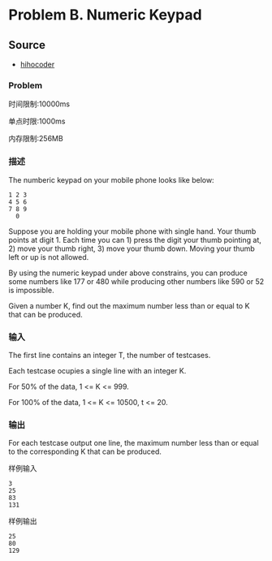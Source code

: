 # Problem B. Numeric Keypad

## Source

- [hihocoder](http://hihocoder.com/contest/mstest2015april2/problem/2)

### Problem

时间限制:10000ms

单点时限:1000ms

内存限制:256MB

### 描述

The numberic keypad on your mobile phone looks like below:



    1 2 3
    4 5 6
    7 8 9
      0


Suppose you are holding your mobile phone with single hand. Your thumb points
at digit 1. Each time you can 1) press the digit your thumb pointing at, 2)
move your thumb right, 3) move your thumb down. Moving your thumb left or up
is not allowed.

By using the numeric keypad under above constrains, you can produce some
numbers like 177 or 480 while producing other numbers like 590 or 52 is
impossible.

Given a number K, find out the maximum number less than or equal to K that can
be produced.

### 输入

The first line contains an integer T, the number of testcases.

Each testcase ocupies a single line with an integer K.



For 50% of the data, 1 &lt;= K &lt;= 999.

For 100% of the data, 1 &lt;= K &lt;= 10500, t &lt;= 20.

### 输出

For each testcase output one line, the maximum number less than or equal to
the corresponding K that can be produced.

样例输入




    3
    25
    83
    131

样例输出




    25
    80
    129


